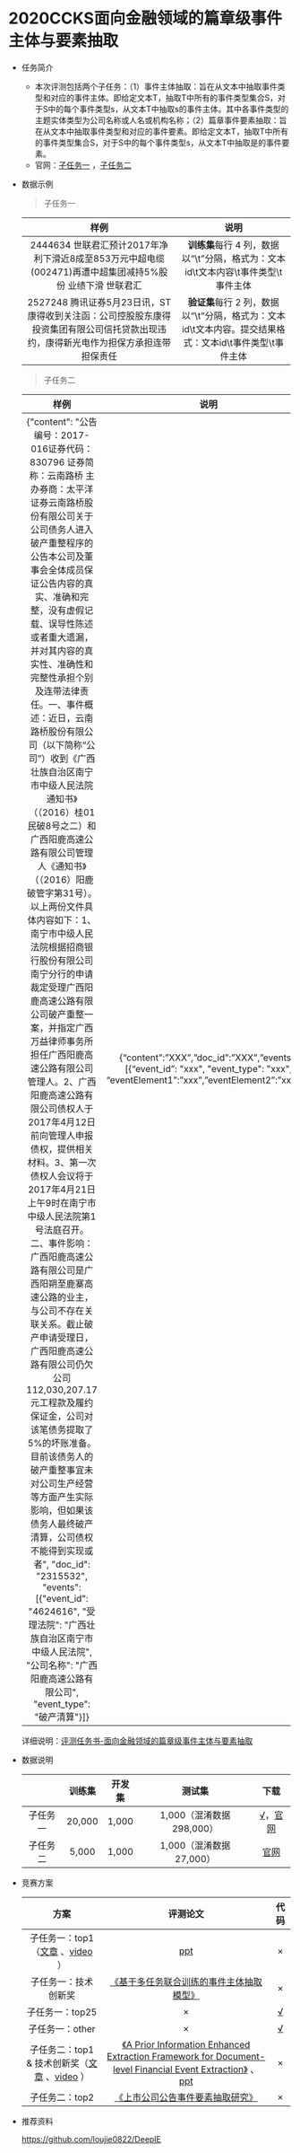 # 2020CCKS面向金融领域的篇章级事件主体与要素抽取

* 任务简介
  * 本次评测包括两个子任务：（1）事件主体抽取：旨在从文本中抽取事件类型和对应的事件主体。即给定文本T，抽取T中所有的事件类型集合S，对于S中的每个事件类型s，从文本T中抽取s的事件主体。其中各事件类型的主题实体类型为公司名称或人名或机构名称；（2）篇章事件要素抽取：旨在从文本中抽取事件类型和对应的事件要素。即给定文本T，抽取T中所有的事件类型集合S，对于S中的每个事件类型s，从文本T中抽取是的事件要素。
  * 官网：[子任务一](https://www.biendata.xyz/competition/ccks_2020_4_1/) ，[子任务二](https://www.biendata.xyz/competition/ccks_2020_4_2/)
  
* 数据示例

  > 子任务一

  |                             样例                             |                             说明                             |
  | :----------------------------------------------------------: | :----------------------------------------------------------: |
  | 2444634 世联君汇预计2017年净利下滑近8成至853万元中超电缆(002471)再遭中超集团减持5%股份  业绩下滑  世联君汇 | **训练集**每行 4 列，数据以“\t”分隔，格式为：文本id\t文本内容\t事件类型\t事件主体 |
  | 2527248 腾讯证券5月23日讯，ST康得收到关注函：公司控股股东康得投资集团有限公司信托贷款出现违约，康得新光电作为担保方承担连带担保责任 | **验证集**每行 2 列，数据以“\t”分隔，格式为：文本id\t文本内容。提交结果格式：文本id\t事件类型\t事件主体 |

  > 子任务二

  |                             样例                             |                             说明                             |
  | :----------------------------------------------------------: | :----------------------------------------------------------: |
  | {"content": "公告编号：2017-016证券代码：830796&nbsp;证券简称：云南路桥&nbsp;主办券商：太平洋证券云南路桥股份有限公司关于公司债务人进入破产重整程序的公告本公司及董事会全体成员保证公告内容的真实、准确和完整，没有虚假记载、误导性陈述或者重大遗漏，并对其内容的真实性、准确性和完整性承担个别及连带法律责任。一、事件概述：近日，云南路桥股份有限公司（以下简称“公司”）收到《广西壮族自治区南宁市中级人民法院通知书》（（2016）桂01民破8号之二）和广西阳鹿高速公路有限公司管理人《通知书》（（2016）阳鹿破管字第31号）。以上两份文件具体内容如下：1、南宁市中级人民法院根据招商银行股份有限公司南宁分行的申请裁定受理广西阳鹿高速公路有限公司破产重整一案，并指定广西万益律师事务所担任广西阳鹿高速公路有限公司管理人。2、广西阳鹿高速公路有限公司债权人于2017年4月12日前向管理人申报债权，提供相关材料。3、第一次债权人会议将于2017年4月21日上午9时在南宁市中级人民法院第1号法庭召开。二、事件影响：广西阳鹿高速公路有限公司是广西阳朔至鹿寨高速公路的业主，与公司不存在关联关系。截止破产申请受理日，广西阳鹿高速公路有限公司仍欠公司112,030,207.17元工程款及履约保证金，公司对该笔债务提取了5%的坏账准备。目前该债务人的破产重整事宜未对公司生产经营等方面产生实际影响，但如果该债务人最终破产清算，公司债权不能得到实现或者", "doc_id": "2315532", "events": [{"event_id": "4624616", "受理法院": "广西壮族自治区南宁市中级人民法院", "公司名称": "广西阳鹿高速公路有限公司", "event_type": "破产清算"}]} | {“content”:”XXX”,”doc_id”:”XXX”,”events”:[{“event_id”: "xxx", "event_type": "xxx", “eventElement1”:”xxx”,”eventElement2”:”xxx”}]} |

  详细说明：[评测任务书-面向金融领域的篇章级事件主体与要素抽取](http://sigkg.cn/ccks2020/wp-content/uploads/2020/03/5-CCKS2020%E6%8A%80%E6%9C%AF%E8%AF%84%E6%B5%8B-%E9%9D%A2%E5%90%91%E9%87%91%E8%9E%8D%E9%A2%86%E5%9F%9F%E7%9A%84%E7%AF%87%E7%AB%A0%E7%BA%A7%E4%BA%8B%E4%BB%B6%E4%B8%BB%E4%BD%93%E4%B8%8E%E8%A6%81%E7%B4%A0%E6%8A%BD%E5%8F%96.docx) 

* 数据说明

  |          | 训练集 | 开发集 |          测试集          |                             下载                             |
  | :------: | :----: | :----: | :----------------------: | :----------------------------------------------------------: |
  | 子任务一 | 20,000 | 1,000  | 1,000（混淆数据298,000） | [√](https://github.com/hy-struggle/ccks-ee-subject/tree/master/multi_pointer/ccks%204_1%20Data)，[官网](https://www.biendata.xyz/competition/ccks_2020_4_1/rules/?next_url=/competition/ccks_2020_4_1/data/) |
  | 子任务二 | 5,000  | 1,000  | 1,000（混淆数据27,000）  | [官网](https://www.biendata.xyz/competition/ccks_2020_4_2/rules/?next_url=/competition/ccks_2020_4_2/data/) |

  

* 竞赛方案

  |                             方案                             |                           评测论文                           |                        代码                         |
  | :----------------------------------------------------------: | :----------------------------------------------------------: | :-------------------------------------------------: |
  | 子任务一：top1（[文章](https://www.yanxishe.com/columnDetail/21749) 、[video](https://www.bilibili.com/video/BV1jK4y177Ya?p=27) ） | [ppt](https://hub-cache.baai.ac.cn/hub-pdf/20201123/CCKS2020-PPT/%E8%AF%84%E6%B5%8B/%E4%BB%BB%E5%8A%A1%E5%9B%9B%20%E5%9F%BA%E4%BA%8EBERT%E7%9A%84%E4%BA%8B%E4%BB%B6%E4%B8%BB%E4%BD%93%E6%8A%BD%E5%8F%96.pdf) |                          ×                          |
  |                     子任务一：技术创新奖                     | [《基于多任务联合训练的事件主体抽取模型》](https://bj.bcebos.com/v1/conference/ccks2020/eval_paper/ccks2020_eval_paper_5_1_0.pdf) |                          ×                          |
  |                       子任务一：top25                        |                              ×                               | [√](https://github.com/hy-struggle/ccks-ee-subject) |
  |                       子任务一：other                        |                              ×                               |     [√](https://zhuanlan.zhihu.com/p/133783503)     |
  | 子任务二：top1 & 技术创新奖（[文章](https://bbs.huaweicloud.com/blogs/209117) 、[video](https://www.bilibili.com/video/BV1jK4y177Ya?p=28) ） | [《A Prior Information Enhanced Extraction Framework for Document-level Financial Event Extraction》](https://bj.bcebos.com/v1/conference/ccks2020/eval_paper/ccks2020_eval_paper_5_2_1.pdf) 、 [ppt](https://hub-cache.baai.ac.cn/hub-pdf/20201123/CCKS2020-PPT/%E8%AF%84%E6%B5%8B/%E4%BB%BB%E5%8A%A1%E4%BA%94%20A%20Prior%20Information%20Enhanced%20Extraction%20Framework%20for%20Document-level%20Financial%20Event%20Extraction.pdf) |                          ×                          |
  |                        子任务二：top2                        | [《上市公司公告事件要素抽取研究》](https://bj.bcebos.com/v1/conference/ccks2020/eval_paper/ccks2020_eval_paper_5_2_2.pdf) |                          ×                          |
  
* 推荐资料

  https://github.com/loujie0822/DeepIE